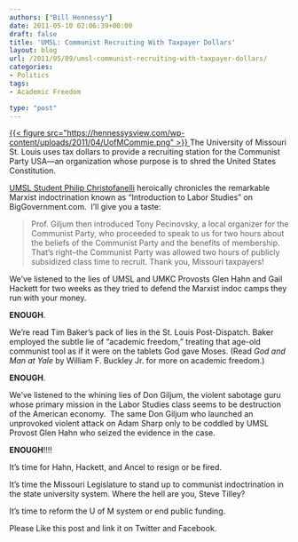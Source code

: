 ```yaml
---
authors: ["Bill Hennessy"]
date: 2011-05-10 02:06:39+00:00
draft: false
title: 'UMSL: Communist Recruiting With Taxpayer Dollars'
layout: blog
url: /2011/05/09/umsl-communist-recruiting-with-taxpayer-dollars/
categories:
- Politics
tags:
- Academic Freedom

type: "post"
---
```


[{{< figure src="https://hennessysview.com/wp-content/uploads/2011/04/UofMCommie.png" >}}
](https://hennessysview.com/wp-content/uploads/2011/04/UofMCommie.png)The University of Missouri St. Louis uses tax dollars to provide a recruiting station for the Communist Party USA—an organization whose purpose is to shred the United States Constitution.

[UMSL Student Philip Christofanelli](https://biggovernment.com/pchristofanelli/2011/05/09/introduction-to-labor-studies-my-first-hand-account/) heroically chronicles the remarkable Marxist indoctrination known as “Introduction to Labor Studies” on BigGovernment.com.  I’ll give you a taste:



> Prof. Giljum then introduced Tony Pecinovsky, a local organizer for the Communist Party, who proceeded to speak to us for two hours about the beliefs of the Communist Party and the benefits of membership.  That’s right–the Communist Party was allowed two hours of publicly subsidized class time to recruit. Thank you, Missouri taxpayers!



We’ve listened to the lies of UMSL and UMKC Provosts Glen Hahn and Gail Hackett for two weeks as they tried to defend the Marxist indoc camps they run with your money.

**ENOUGH**.

We’re read Tim Baker’s pack of lies in the St. Louis Post-Dispatch. Baker employed the subtle lie of “academic freedom,” treating that age-old communist tool as if it were on the tablets God gave Moses. (Read _God and Man at Yale_ by William F. Buckley Jr. for more on academic freedom.)

**ENOUGH**.

We’ve listened to the whining lies of Don Giljum, the violent sabotage guru whose primary mission in the Labor Studies class seems to be destruction of the American economy.  The same Don Giljum who launched an unprovoked violent attack on Adam Sharp only to be coddled by UMSL Provost Glen Hahn who seized the evidence in the case.

**ENOUGH**!!!!

It’s time for Hahn, Hackett, and Ancel to resign or be fired.

It’s time the Missouri Legislature to stand up to communist indoctrination in the state university system. Where the hell are you, Steve Tilley?

It’s time to reform the U of M system or end public funding.

Please Like this post and link it on Twitter and Facebook.

